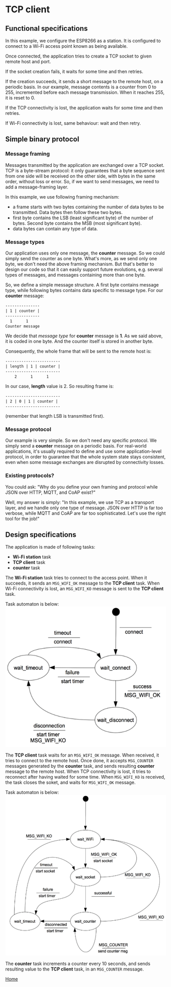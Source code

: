 # TCP client #

## Functional specifications ##

In this example, we configure the ESP8266 as a station. It is configured to connect to a Wi-Fi access point known as being available.

Once connected, the application tries to create a TCP socket to given remote host and port.

If the socket creation fails, it waits for some time and then retries.

If the creation succeeds, it sends a short message to the remote host, on a periodic basis. In our example, message contents is a counter from 0 to 255, incremented before each message transmission. When it reaches 255, it is reset to 0.

If the TCP connectivity is lost, the application waits for some time and then retries.

If Wi-Fi connectivity is lost, same behaviour: wait and then retry.

## Simple binary protocol ##

### Message framing ###

Messages transmitted by the application are exchanged over a TCP socket. TCP is a byte-stream protocol: it only guarantees that a byte sequence sent from one side will be received on the other side, with bytes in the same order, without loss or error. So, if we want to send messages, we need to add a message-framing layer.

In this example, we use following framing mechanism:

* a frame starts with two bytes containing the number of data bytes to be transmitted. Data bytes then follow these two bytes.
* first byte contains the LSB (least significant byte) of the number of bytes. Second byte contains the MSB (most significant byte).
* data bytes can contain any type of data.

### Message types ###

Our application uses only one message, the **counter** message. So we could simply send the counter as one byte. What's more, as we send only one byte, we don't need the above framing mechanism. But that's better to design our code so that it can easily support future evolutions, e.g. several types of messages, and messages containing more than one byte.

So, we define a simple message structure. A first byte contains message type, while following bytes contains data specific to message type. For our **counter** message:

```
---------------
| 1 | counter |
---------------
  1      1     
Counter message
```

We decide that *message type* for **counter** message is **1**. As we said above, it is coded in one byte. And the counter itself is stored in another byte.

Consequently, the whole frame that will be sent to the remote host is:

```
------------------------
| length | 1 | counter |
------------------------
    2      1      1     
```

In our case, **length** value is 2. So resulting frame is:

```
------------------------
| 2 | 0 | 1 | counter |
------------------------
```
(remember that length LSB is transmitted first).

### Message protocol ###

Our example is very simple. So we don't need any specific protocol. We simply send a **counter** message on a periodic basis. For real-world applications, it's usually required to define and use some application-level protocol, in order to guarantee that the whole system state stays consistent, even when some message exchanges are disrupted by connectivity losses.

### Existing protocols? ###

You could ask: "Why do you define your own framing and protocol while JSON over HTTP, MQTT, and CoAP exist?"

Well, my answer is simply: "In this example, we use TCP as a transport layer, and we handle only one type of message. JSON over HTTP is far too verbose, while MQTT and CoAP are far too sophisticated. Let's use the right tool for the job!"

## Design specifications ##

The application is made of following tasks:

* **Wi-Fi station** task
* **TCP client** task
* **counter** task

The **Wi-Fi station** task tries to connect to the access point. When it succeeds, it sends an `MSG_WIFI_OK` message to the **TCP client** task. When Wi-Fi connectivity is lost, an `MSG_WIFI_KO` message is sent to the **TCP client** task.

Task automaton is below:
![](wiFiStation-task1-automaton.png)

The **TCP client** task waits for an `MSG_WIFI_OK` message. When received, it tries to connect to the remote host. Once done, it accepts `MSG_COUNTER` messages generated by the **counter** task, and sends resulting **counter** message to the remote host. When TCP connectivity is lost, it tries to reconnect after having waited for some time. When `MSG_WIFI_KO` is received, the task closes the soket, and waits for `MSG_WIFI_OK` message.

Task automaton is below:
![](TCPclient-task1-automaton.png)

The **counter** task increments a counter every 10 seconds, and sends resulting value to the **TCP client** task, in an `MSG_COUNTER` message.

[Home](design.md)